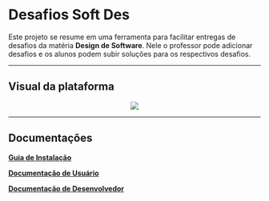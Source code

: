 # Desafios Soft Des

Este projeto se resume em uma ferramenta para facilitar entregas de desafios da matéria **Design de Software**. Nele o professor pode adicionar desafios e os alunos podem subir soluções para os respectivos desafios.


-----------------

## Visual da plataforma

<div align="center">
  <img src="https://i.imgur.com/D4JPBuY.png"><br>
</div>

-----------------

## Documentações
[**Guia de Instalação**](https://lucafs.github.io/softdes-desafios/Setup)

[**Documentação de Usuário**](https://lucafs.github.io/softdes-desafios/doc_user)

[**Documentação de Desenvolvedor**](https://lucafs.github.io/softdes-desafios/doc_dev)
